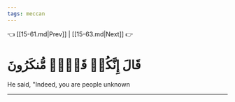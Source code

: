 ```yaml
---
tags: meccan
---
```


👈 [[15-61.md|Prev]] | [[15-63.md|Next]] 👉

# قَالَ إِنَّكُمۡ قَوۡمٞ مُّنكَرُونَ

He said, "Indeed, you are people unknown

---

